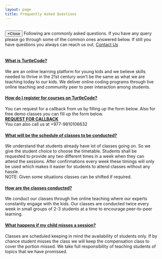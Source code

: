 ```yaml
---
layout: page
title: Frequently Asked Questions
---
```


<div class="container">
    <br>
    <div class="alert alert-warning alert-dismissible" role="alert">
        <button type="button" class="close" data-dismiss="alert"><span aria-hidden="true">&times;</span><span class="sr-only">Close</span></button>
        Following are commonly asked questions. If you have any query please go through some of the common ones answered below. If still you have questions you always can reach us out. <a href="{{ '/contacts' | prepend: site.baseurl }}">Contact Us</a> 
    </div>
    <br>
    <div class="panel-group" id="accordion">
        <div class="panel panel-default">
            <div class="panel-heading">
                <h4 class="panel-title">
                    <a class="accordion-toggle" data-toggle="collapse" data-parent="#accordion" href="#collapseOne">What is TurtleCode?</a>
                </h4>
            </div>
            <div id="collapseOne" class="panel-collapse collapse in">
                <div class="panel-body">
                    We are an online learning platform for young kids and we believe skills needed to thrive in the 21st century won’t be the same as what we are teaching today to our kids. We deliver online coding programs through live online teaching and community peer to peer interaction among students.
                </div>
            </div>
        </div>
        <div class="panel panel-default">
            <div class="panel-heading">
                <h4 class="panel-title">
                    <a class="accordion-toggle collapsed" data-toggle="collapse" data-parent="#accordion" href="#collapseTwo">How do I register for courses on TurtleCode?</a>
                </h4>
            </div>
            <div id="collapseTwo" class="panel-collapse collapse">
                <div class="panel-body">
                    You can request for a callback from us by filling up the form below. Also for free demo classes you can fill up the form below.
                    <br><a href="https://shorturl.at/rsz14"><strong>REQUEST FOR CALLBACK</strong></a>
                    <br>You can also call us at +977-9810106632
                </div>
            </div>
        </div>
        <div class="panel panel-default">
            <div class="panel-heading">
                <h4 class="panel-title">
                    <a class="accordion-toggle collapsed" data-toggle="collapse" data-parent="#accordion" href="#collapseThree">What will be the schedule of classes to be conducted?</a>
                </h4>
            </div>
            <div id="collapseThree" class="panel-collapse collapse">
                <div class="panel-body">
                    We understand that students already have lot of classes going on. So we give the student choice to choose the timetable. Students shall be requested to provide any two different times in a week when they can attend the sessions. After confirmations every week these timings will only be used which makes it easier for students to attend classes without any hassle. 
                    <br>NOTE: Given some situations classes can be shifted if required.
                </div>
            </div>
        </div>          
        <div class="panel panel-default">
            <div class="panel-heading">
                <h4 class="panel-title">
                    <a class="accordion-toggle collapsed" data-toggle="collapse" data-parent="#accordion" href="#collapseFour">How are the classes conducted?</a>
                </h4>
            </div>
            <div id="collapseFour" class="panel-collapse collapse">
                <div class="panel-body">
                    We conduct our classes through live online teaching where our experts constantly engage with the kids. Our classes are conducted twice every week in small groups of 2-3 students at a time to encourage peer-to-peer learning. 
                </div>
            </div>
        </div>
        <div class="panel panel-default">
            <div class="panel-heading">
                <h4 class="panel-title">
                    <a class="accordion-toggle collapsed" data-toggle="collapse" data-parent="#accordion" href="#collapseFive">What happens if my child misses a session?</a>
                </h4>
            </div>
            <div id="collapseFive" class="panel-collapse collapse">
                <div class="panel-body">
                    Classes are scheduled keeping in mind the availability of students only. If by chance student misses the class we will keep the compensation class to cover the portion missed. We take full responsibility of teaching students of topics that we have promissed.
                </div>
            </div>
        </div>
    </div>
</div>